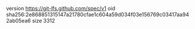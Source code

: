 version https://git-lfs.github.com/spec/v1
oid sha256:2e868851315147a21780cfae1c604a59d034f03e156769c03417aa942ab05ea6
size 3312
